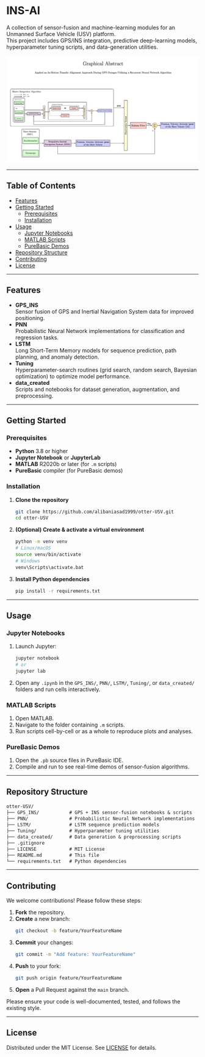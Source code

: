 # INS-AI

A collection of sensor-fusion and machine-learning modules for an Unmanned Surface Vehicle (USV) platform.  
This project includes GPS/INS integration, predictive deep-learning models, hyperparameter tuning scripts, and data-generation utilities.

![](graphical_abstract.png)

---

## Table of Contents

- [Features](#features)  
- [Getting Started](#getting-started)  
  - [Prerequisites](#prerequisites)  
  - [Installation](#installation)  
- [Usage](#usage)  
  - [Jupyter Notebooks](#jupyter-notebooks)  
  - [MATLAB Scripts](#matlab-scripts)  
  - [PureBasic Demos](#purebasic-demos)  
- [Repository Structure](#repository-structure)  
- [Contributing](#contributing)  
- [License](#license)  

---

## Features

- **GPS_INS**  
  Sensor fusion of GPS and Inertial Navigation System data for improved positioning.
- **PNN**  
  Probabilistic Neural Network implementations for classification and regression tasks.
- **LSTM**  
  Long Short-Term Memory models for sequence prediction, path planning, and anomaly detection.
- **Tuning**  
  Hyperparameter-search routines (grid search, random search, Bayesian optimization) to optimize model performance.
- **data_created**  
  Scripts and notebooks for dataset generation, augmentation, and preprocessing.

---

## Getting Started

### Prerequisites

- **Python** 3.8 or higher  
- **Jupyter Notebook** or **JupyterLab**  
- **MATLAB** R2020b or later (for `.m` scripts)  
- **PureBasic** compiler (for PureBasic demos)

### Installation

1. **Clone the repository**  
   ```bash
   git clone https://github.com/alibaniasad1999/otter-USV.git
   cd otter-USV
   ```

2. **(Optional) Create & activate a virtual environment**  
   ```bash
   python -m venv venv
   # Linux/macOS
   source venv/bin/activate  
   # Windows
   venv\Scripts\activate.bat
   ```

3. **Install Python dependencies**  
   ```bash
   pip install -r requirements.txt
   ```

---

## Usage

### Jupyter Notebooks

1. Launch Jupyter:  
   ```bash
   jupyter notebook
   # or
   jupyter lab
   ```
2. Open any `.ipynb` in the `GPS_INS/`, `PNN/`, `LSTM/`, `Tuning/`, or `data_created/` folders and run cells interactively.

### MATLAB Scripts

1. Open MATLAB.  
2. Navigate to the folder containing `.m` scripts.  
3. Run scripts cell-by-cell or as a whole to reproduce plots and analyses.

### PureBasic Demos

1. Open the `.pb` source files in PureBasic IDE.  
2. Compile and run to see real-time demos of sensor-fusion algorithms.

---

## Repository Structure

```
otter-USV/
├── GPS_INS/           # GPS + INS sensor-fusion notebooks & scripts
├── PNN/               # Probabilistic Neural Network implementations
├── LSTM/              # LSTM sequence prediction models
├── Tuning/            # Hyperparameter tuning utilities
├── data_created/      # Data generation & preprocessing scripts
├── .gitignore
├── LICENSE            # MIT License
├── README.md          # This file
└── requirements.txt   # Python dependencies
```

---

## Contributing

We welcome contributions! Please follow these steps:

1. **Fork** the repository.  
2. **Create** a new branch:
   ```bash
   git checkout -b feature/YourFeatureName
   ```
3. **Commit** your changes:
   ```bash
   git commit -m "Add feature: YourFeatureName"
   ```
4. **Push** to your fork:
   ```bash
   git push origin feature/YourFeatureName
   ```
5. **Open** a Pull Request against the `main` branch.

Please ensure your code is well-documented, tested, and follows the existing style.

---

## License

Distributed under the MIT License. See [LICENSE](LICENSE) for details.
